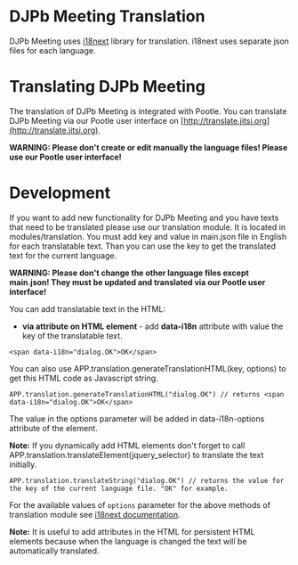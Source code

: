 DJPb Meeting Translation
==========================
DJPb Meeting uses [i18next](http://i18next.com) library for translation.
i18next uses separate json files for each language.


Translating DJPb Meeting
======================
The translation of DJPb Meeting is integrated with Pootle. You can translate DJPb Meeting via our Pootle user interface on
[http://translate.jitsi.org](http://translate.jitsi.org).

**WARNING: Please don't create or edit manually the language files! Please use our Pootle user interface!**

Development
===========
If you want to add new functionality for DJPb Meeting and you have texts that need to be translated please use our translation module.
It is located in modules/translation. You must add key and value in main.json file in English for each translatable text.
Than you can use the key to get the translated text for the current language.

**WARNING: Please don't change the other language files except main.json! They must be updated and translated via our Pootle user interface!**

You can add translatable text in the HTML:


* **via attribute on HTML element** - add **data-i18n** attribute with value the key of the translatable text.


 ```
 <span data-i18n="dialog.OK">OK</span>
 ```


 You can also use APP.translation.generateTranslationHTML(key, options) to get this HTML code as Javascript string.


 ```
 APP.translation.generateTranslationHTML("dialog.OK") // returns <span data-i18n="dialog.OK">OK</span>
 ```

 The value in the options parameter will be added in data-i18n-options attribute of the element.

 **Note:** If you dynamically add HTML elements don't forget to call APP.translation.translateElement(jquery_selector) to translate the text initially.


 ```
 APP.translation.translateString("dialog.OK") // returns the value for the key of the current language file. "OK" for example.
 ```

For the available values of ``options`` parameter for the above methods of translation module see [i18next documentation](http://i18next.com/pages/doc_features).

**Note:** It is useful to add attributes in the HTML for persistent HTML elements because when the language is changed the text will be automatically translated.




